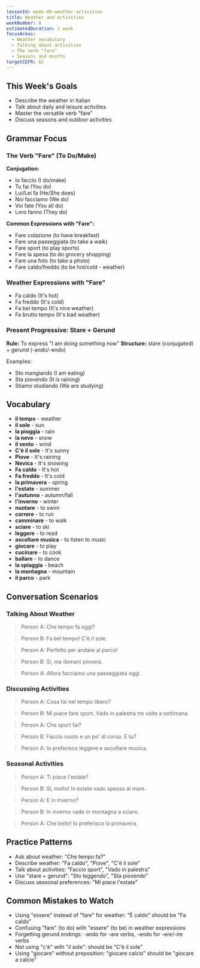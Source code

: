 ```yaml
---
lessonId: week-08-weather-activities
title: Weather and Activities
weekNumber: 8
estimatedDuration: 1 week
focusAreas:
  - Weather vocabulary
  - Talking about activities
  - The verb "fare"
  - Seasons and months
targetCEFR: A2
---
```


## This Week's Goals

- Describe the weather in Italian
- Talk about daily and leisure activities
- Master the versatile verb "fare"
- Discuss seasons and outdoor activities

## Grammar Focus

### The Verb "Fare" (To Do/Make)

**Conjugation:**
- Io faccio (I do/make)
- Tu fai (You do)
- Lui/Lei fa (He/She does)
- Noi facciamo (We do)
- Voi fate (You all do)
- Loro fanno (They do)

**Common Expressions with "Fare":**
- Fare colazione (to have breakfast)
- Fare una passeggiata (to take a walk)
- Fare sport (to play sports)
- Fare la spesa (to do grocery shopping)
- Fare una foto (to take a photo)
- Fare caldo/freddo (to be hot/cold - weather)

### Weather Expressions with "Fare"

- Fa caldo (It's hot)
- Fa freddo (It's cold)
- Fa bel tempo (It's nice weather)
- Fa brutto tempo (It's bad weather)

### Present Progressive: Stare + Gerund

**Rule:** To express "I am doing something now"
**Structure:** stare (conjugated) + gerund (-ando/-endo)

Examples:
- Sto mangiando (I am eating)
- Sta piovendo (It is raining)
- Stiamo studiando (We are studying)

## Vocabulary

- **il tempo** - weather
- **il sole** - sun
- **la pioggia** - rain
- **la neve** - snow
- **il vento** - wind
- **C'è il sole** - It's sunny
- **Piove** - It's raining
- **Nevica** - It's snowing
- **Fa caldo** - It's hot
- **Fa freddo** - It's cold
- **la primavera** - spring
- **l'estate** - summer
- **l'autunno** - autumn/fall
- **l'inverno** - winter
- **nuotare** - to swim
- **correre** - to run
- **camminare** - to walk
- **sciare** - to ski
- **leggere** - to read
- **ascoltare musica** - to listen to music
- **giocare** - to play
- **cucinare** - to cook
- **ballare** - to dance
- **la spiaggia** - beach
- **la montagna** - mountain
- **il parco** - park

## Conversation Scenarios

### Talking About Weather

> Person A: Che tempo fa oggi?

> Person B: Fa bel tempo! C'è il sole.

> Person A: Perfetto per andare al parco!

> Person B: Sì, ma domani pioverà.

> Person A: Allora facciamo una passeggiata oggi.

### Discussing Activities

> Person A: Cosa fai nel tempo libero?

> Person B: Mi piace fare sport. Vado in palestra tre volte a settimana.

> Person A: Che sport fai?

> Person B: Faccio nuoto e un po' di corsa. E tu?

> Person A: Io preferisco leggere e ascoltare musica.

### Seasonal Activities

> Person A: Ti piace l'estate?

> Person B: Sì, molto! In estate vado spesso al mare.

> Person A: E in inverno?

> Person B: In inverno vado in montagna a sciare.

> Person A: Che bello! Io preferisco la primavera.

## Practice Patterns

- Ask about weather: "Che tempo fa?"
- Describe weather: "Fa caldo", "Piove", "C'è il sole"
- Talk about activities: "Faccio sport", "Vado in palestra"
- Use "stare + gerund": "Sto leggendo", "Sta piovendo"
- Discuss seasonal preferences: "Mi piace l'estate"

## Common Mistakes to Watch

- Using "essere" instead of "fare" for weather: "È caldo" should be "Fa caldo"
- Confusing "fare" (to do) with "essere" (to be) in weather expressions
- Forgetting gerund endings: -ando for -are verbs, -endo for -ere/-ire verbs
- Not using "c'è" with "il sole": should be "C'è il sole"
- Using "giocare" without preposition: "giocare calcio" should be "giocare a calcio"
